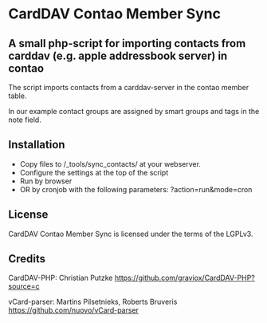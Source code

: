 CardDAV Contao Member Sync
==========================

A small php-script for importing contacts from carddav (e.g. apple addressbook server) in contao
------------------------------------------------------------------------------------------------

The script imports contacts from a carddav-server in the contao member table.

In our example contact groups are assigned by smart groups and tags in the note field.

Installation
------------

- Copy files to /_tools/sync_contacts/ at your webserver.
- Configure the settings at the top of the script
- Run by browser
- OR by cronjob with the following parameters: ?action=run&mode=cron

License
-------

CardDAV Contao Member Sync is licensed under the terms of the LGPLv3.


Credits
-------

CardDAV-PHP: Christian Putzke
https://github.com/graviox/CardDAV-PHP?source=c

vCard-parser: Martins Pilsetnieks, Roberts Bruveris
https://github.com/nuovo/vCard-parser